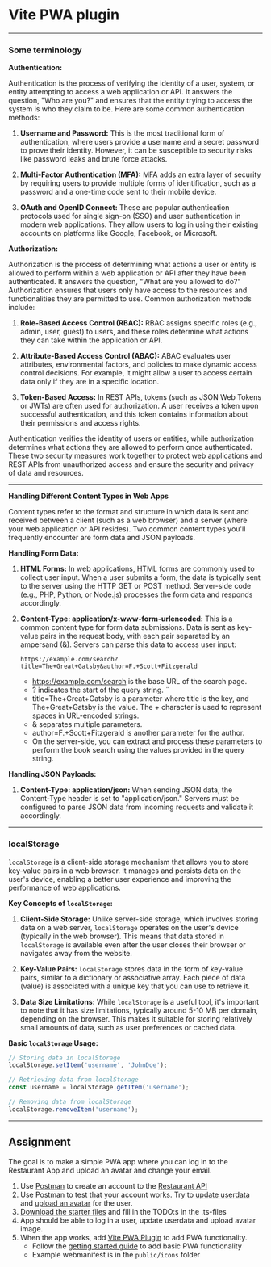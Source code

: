 # Vite PWA plugin

---

### Some terminology

**Authentication:**

Authentication is the process of verifying the identity of a user, system, or entity attempting to access a web
application or API. It answers the question, "Who are you?" and ensures that the entity trying to access the system is
who they claim to be. Here are some common authentication methods:

1. **Username and Password:** This is the most traditional form of authentication, where users provide a username and a
   secret password to prove their identity. However, it can be susceptible to security risks like password leaks and
   brute force attacks.

2. **Multi-Factor Authentication (MFA):** MFA adds an extra layer of security by requiring users to provide multiple
   forms of identification, such as a password and a one-time code sent to their mobile device.

3. **OAuth and OpenID Connect:** These are popular authentication protocols used for single sign-on (SSO) and user
   authentication in modern web applications. They allow users to log in using their existing accounts on platforms like
   Google, Facebook, or Microsoft.

**Authorization:**

Authorization is the process of determining what actions a user or entity is allowed to perform within a web application
or API after they have been authenticated. It answers the question, "What are you allowed to do?" Authorization ensures
that users only have access to the resources and functionalities they are permitted to use. Common authorization methods
include:

1. **Role-Based Access Control (RBAC):** RBAC assigns specific roles (e.g., admin, user, guest) to users, and these
   roles determine what actions they can take within the application or API.

2. **Attribute-Based Access Control (ABAC):** ABAC evaluates user attributes, environmental factors, and policies to
   make dynamic access control decisions. For example, it might allow a user to access certain data only if they are in
   a specific location.

3. **Token-Based Access:** In REST APIs, tokens (such as JSON Web Tokens or JWTs) are often used for authorization. A
   user receives a token upon successful authentication, and this token contains information about their permissions and
   access rights.

Authentication verifies the identity of users or entities, while authorization determines what actions they
are allowed to perform once authenticated. These two security measures work together to protect web applications and
REST APIs from unauthorized access and ensure the security and privacy of data and resources.

---

**Handling Different Content Types in Web Apps**

Content types refer to the format and structure in which data is sent and received between a client (such as a web browser) and a server (where your web application or API resides). Two common content types you'll frequently encounter are form data and JSON payloads.

**Handling Form Data:**

1. **HTML Forms:** In web applications, HTML forms are commonly used to collect user input. When a user submits a form, the data is typically sent to the server using the HTTP GET or POST method. Server-side code (e.g., PHP, Python, or Node.js) processes the form data and responds accordingly.

2. **Content-Type: application/x-www-form-urlencoded:** This is a common content type for form data submissions. Data is sent as key-value pairs in the request body, with each pair separated by an ampersand (&). Servers can parse this data to access user input:
   ```text
   https://example.com/search?title=The+Great+Gatsby&author=F.+Scott+Fitzgerald
   ```
   - https://example.com/search is the base URL of the search page. 
   - ? indicates the start of the query string. ¨
   - title=The+Great+Gatsby is a parameter where title is the key, and The+Great+Gatsby is the value. The + character is used to represent spaces in URL-encoded strings. 
   - & separates multiple parameters. 
   - author=F.+Scott+Fitzgerald is another parameter for the author. 
   - On the server-side, you can extract and process these parameters to perform the book search using the values provided in the query string.


**Handling JSON Payloads:**

1. **Content-Type: application/json:** When sending JSON data, the Content-Type header is set to "application/json." Servers must be configured to parse JSON data from incoming requests and validate it accordingly.

---

### localStorage

`localStorage` is a client-side storage mechanism that allows you to store key-value pairs in a web browser. It manages and persists data on the user's device, enabling a better user experience and improving the performance of web applications.

**Key Concepts of `localStorage`:**

1. **Client-Side Storage:** Unlike server-side storage, which involves storing data on a web server, `localStorage` operates on the user's device (typically in the web browser). This means that data stored in `localStorage` is available even after the user closes their browser or navigates away from the website.

2. **Key-Value Pairs:** `localStorage` stores data in the form of key-value pairs, similar to a dictionary or associative array. Each piece of data (value) is associated with a unique key that you can use to retrieve it.

3. **Data Size Limitations:** While `localStorage` is a useful tool, it's important to note that it has size limitations, typically around 5-10 MB per domain, depending on the browser. This makes it suitable for storing relatively small amounts of data, such as user preferences or cached data.

**Basic `localStorage` Usage:**

```javascript
// Storing data in localStorage
localStorage.setItem('username', 'JohnDoe');

// Retrieving data from localStorage
const username = localStorage.getItem('username');

// Removing data from localStorage
localStorage.removeItem('username');
```

---

## Assignment

The goal is to make a simple PWA app where you can log in to the Restaurant App and upload an avatar and change your
email.

1. Use [Postman](https://www.postman.com/downloads/) to create an account to the [Restaurant API](https://media1.edu.metropolia.fi/restaurant/#api-User-CreateUser)
2. Use Postman to test that your account works. Try to [update userdata](https://media1.edu.metropolia.fi/restaurant/#api-User-UpdateCurrentUser) and [upload an avatar](https://media1.edu.metropolia.fi/restaurant/#api-User-UploadAvatar) for the user.
3. [Download the starter files](https://github.com/ilkkamtk/vite-pwa-starter) and fill in the TODO:s in the .ts-files
4. App should be able to log in a user, update userdata and upload avatar image.
5. When the app works, add [Vite PWA Plugin](https://vite-pwa-org.netlify.app/) to add PWA functionality.
   - Follow the [getting started guide](https://vite-pwa-org.netlify.app/guide/) to add basic PWA functionality
   - Example webmanifest is in the `public/icons` folder

